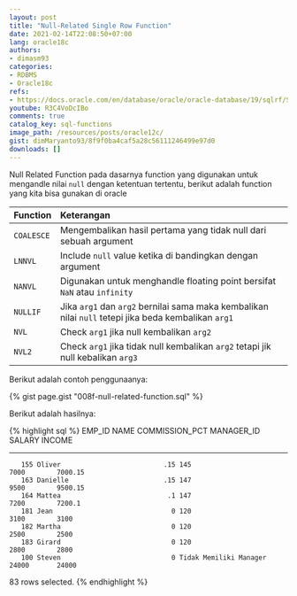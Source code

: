 ```yaml
---
layout: post
title: "Null-Related Single Row Function"
date: 2021-02-14T22:08:50+07:00
lang: oracle18c
authors:
- dimasm93
categories:
- RDBMS
- Oracle18c
refs: 
- https://docs.oracle.com/en/database/oracle/oracle-database/19/sqlrf/Single-Row-Functions.html#GUID-C4201DFA-90C5-46DA-B528-0B6D4E8C647A
youtube: R3C4VoDcIBo
comments: true
catalog_key: sql-functions
image_path: /resources/posts/oracle12c/
gist: dimMaryanto93/8f9f0ba4caf5a28c56111246499e97d0
downloads: []
---
```


Null Related Function pada dasarnya function yang digunakan untuk mengandle nilai `null` dengan ketentuan tertentu, berikut adalah function yang kita bisa gunakan di oracle

| Function      | Keterangan                         |
|:----------    |:---------------------------------- |
| `COALESCE`    | Mengembalikan hasil pertama yang tidak null dari sebuah argument |
| `LNNVL`       | Include `null` value ketika di bandingkan dengan argument |
| `NANVL`       | Digunakan untuk menghandle floating point bersifat `NaN` atau `infinity` |
| `NULLIF`      |  Jika `arg1` dan `arg2` bernilai sama maka kembalikan nilai `null` tetepi jika beda kembalikan `arg1`|
| `NVL`         | Check `arg1` jika null kembalikan `arg2` |
| `NVL2`        | Check `arg1` jika tidak null kembalikan `arg2` tetapi jik null kebalikan `arg3` |

Berikut adalah contoh penggunaanya:

{% gist page.gist "008f-null-related-function.sql" %}

Berikut adalah hasilnya:

{% highlight sql %}
    EMP_ID NAME                 COMMISSION_PCT MANAGER_ID               SALARY     INCOME
---------- -------------------- -------------- -----------              ---------- ----------
       155 Oliver                          .15 145                      7000        7000.15
       163 Danielle                        .15 147                      9500        9500.15
       164 Mattea                           .1 147                      7200        7200.1
       181 Jean                              0 120                      3100        3100
       182 Martha                            0 120                      2500        2500
       183 Girard                            0 120                      2800        2800
       100 Steven                            0 Tidak Memiliki Manager   24000       24000

83 rows selected.
{% endhighlight %}